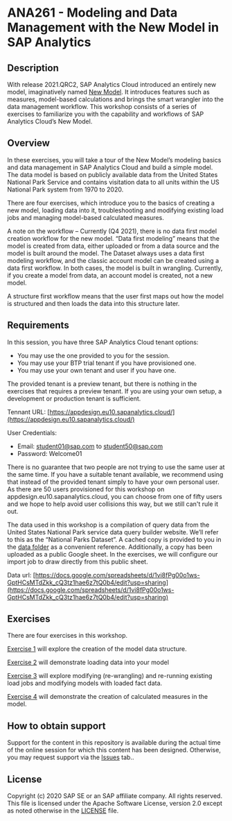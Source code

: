 # ANA261 - Modeling and Data Management with the New Model in SAP Analytics
## Description


With release 2021.QRC2, SAP Analytics Cloud introduced an entirely new model, imaginatively named [New Model](https://blogs.sap.com/2021/05/18/overview-of-the-new-model-in-sap-analytics-cloud/).  It introduces features such as measures, model-based calculations and brings the smart wrangler into the data management workflow.  This workshop consists of a series of exercises to familiarize you with the capability and workflows of SAP Analytics Cloud’s New Model.  

## Overview

In these exercises, you will take a tour of the New Model’s modeling basics and data management in SAP Analytics Cloud and build a simple model.  The data model is based on publicly available data from the United States National Park Service and contains visitation data to all units within the US National Park system from 1970 to 2020.

There are four exercises, which introduce you to the basics of creating a new model, loading data into it, troubleshooting and modifying existing load jobs and managing model-based calculated measures.

A note on the workflow – 
Currently (Q4 2021), there is no data first model creation workflow for the new model.  “Data first modeling” means that the model is created from data, either uploaded or from a data source and the model is built around the model.  The Dataset always uses a data first modeling workflow, and the classic account model can be created using a data first workflow.  In both cases, the model is built in wrangling.  Currently, if you create a model from data, an account model is created, not a new model.  

A structure first workflow means that the user first maps out how the model is structured and then loads the data into this structure later.



## Requirements


In this session, you have three SAP Analytics Cloud tenant options:  
* You may use the one provided to you for the session.  
* You may use your BTP trial tenant if you have provisioned one.
* You may use your own tenant and user if you have one.

The provided tenant is a preview tenant, but there is nothing in the exercises that requires a preview tenant.  If you are using your own setup, a development or production tenant is sufficient.

Tennant URL: [https://appdesign.eu10.sapanalytics.cloud/](https://appdesign.eu10.sapanalytics.cloud/)

User Credentials:
* Email: student01@sap.com to student50@sap.com
* Password: Welcome01

There is no guarantee that two people are not trying to use the same user at the same time. If you have a suitable tenant available, we recommend using that instead of the provided tenant simply to have your own personal user. As there are 50 users provisioned for this workshop on appdesign.eu10.sapanalytics.cloud, you can choose from one of fifty users and we hope to help avoid user collisions this way, but we still can't rule it out.

The data used in this workshop is a compilation of query data from the United States National Park service data query builder website. We’ll refer to this as the “National Parks Dataset”.  A cached copy is provided to you in the [data folder](https://github.com/SAP-samples/teched2021-ANA261/tree/main/exercises/data) as a convenient reference. Additionally, a copy has been uploaded as a public Google sheet.  In the exercises, we will configure our import job to draw directly from this public sheet.  

Data url: [https://docs.google.com/spreadsheets/d/1vi8fPg00o1ws-GptHCsMTdZkk_cQ3tz1hae6z7tQ0b4/edit?usp=sharing](https://docs.google.com/spreadsheets/d/1vi8fPg00o1ws-GptHCsMTdZkk_cQ3tz1hae6z7tQ0b4/edit?usp=sharing)


## Exercises


There are four exercises in this workshop.

[Exercise 1](https://github.com/SAP-samples/teched2021-ANA261/tree/main/exercises/ex1) will explore the creation of the model data structure.  

[Exercise 2](https://github.com/SAP-samples/teched2021-ANA261/tree/main/exercises/ex2) will demonstrate loading data into your model

[Exercise 3](https://github.com/SAP-samples/teched2021-ANA261/tree/main/exercises/ex3) will explore modifying (re-wrangling) and re-running existing load jobs and modifying models with loaded fact data.

[Exercise 4](https://github.com/SAP-samples/teched2021-ANA261/tree/main/exercises/ex4) will demonstrate the creation of calculated measures in the model.  

## How to obtain support

Support for the content in this repository is available during the actual time of the online session for which this content has been designed. Otherwise, you may request support via the [Issues](../../issues) tab..

## License

Copyright (c) 2020 SAP SE or an SAP affiliate company. All rights reserved. This file is licensed under the Apache Software License, version 2.0 except as noted otherwise in the [LICENSE](LICENSE) file.
